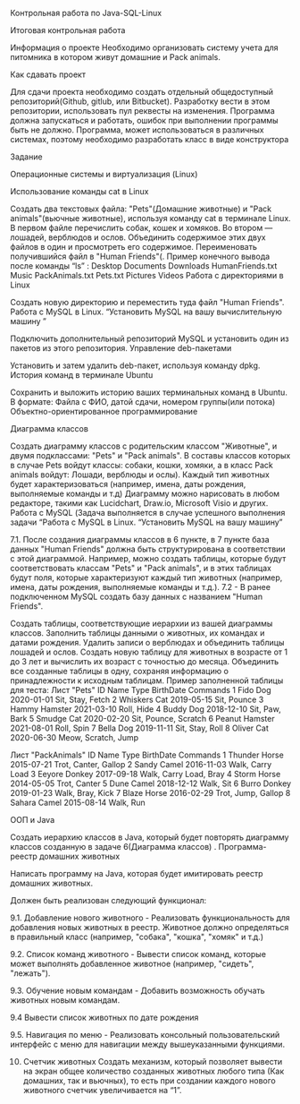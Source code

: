 Контрольная работа по Java-SQL-Linux

Итоговая контрольная работа

Информация о проекте Необходимо организовать систему учета для питомника в котором живут домашние и Pack animals.

Как сдавать проект

Для сдачи проекта необходимо создать отдельный общедоступный репозиторий(Github, gitlub, или Bitbucket). Разработку вести в этом репозитории, использовать пул реквесты на изменения. Программа должна запускаться и работать, ошибок при выполнении программы быть не должно. Программа, может использоваться в различных системах, поэтому необходимо разработать класс в виде конструктора

Задание

Операционные системы и виртуализация (Linux)

Использование команды cat в Linux

Создать два текстовых файла: "Pets"(Домашние животные) и "Pack animals"(вьючные животные), используя команду cat в терминале Linux. В первом файле перечислить собак, кошек и хомяков. Во втором — лошадей, верблюдов и ослов.
Объединить содержимое этих двух файлов в один и просмотреть его содержимое.
Переименовать получившийся файл в "Human Friends"(. Пример конечного вывода после команды “ls” : Desktop Documents Downloads HumanFriends.txt Music PackAnimals.txt Pets.txt Pictures Videos
Работа с директориями в Linux

Создать новую директорию и переместить туда файл "Human Friends".
Работа с MySQL в Linux. “Установить MySQL на вашу вычислительную машину ”

Подключить дополнительный репозиторий MySQL и установить один из пакетов из этого репозитория.
Управление deb-пакетами

Установить и затем удалить deb-пакет, используя команду dpkg.
История команд в терминале Ubuntu

Сохранить и выложить историю ваших терминальных команд в Ubuntu. В формате: Файла с ФИО, датой сдачи, номером группы(или потока)
Объектно-ориентированное программирование

Диаграмма классов

Создать диаграмму классов с родительским классом "Животные", и двумя подклассами: "Pets" и "Pack animals". В составы классов которых в случае Pets войдут классы: собаки, кошки, хомяки, а в класс Pack animals войдут: Лошади, верблюды и ослы). Каждый тип животных будет характеризоваться (например, имена, даты рождения, выполняемые команды и т.д) Диаграмму можно нарисовать в любом редакторе, такими как Lucidchart, Draw.io, Microsoft Visio и других.
Работа с MySQL (Задача выполняется в случае успешного выполнения задачи “Работа с MySQL в Linux. “Установить MySQL на вашу машину”

7.1. После создания диаграммы классов в 6 пункте, в 7 пункте база данных "Human Friends" должна быть структурирована в соответствии с этой диаграммой. Например, можно создать таблицы, которые будут соответствовать классам "Pets" и "Pack animals", и в этих таблицах будут поля, которые характеризуют каждый тип животных (например, имена, даты рождения, выполняемые команды и т.д.). 7.2 - В ранее подключенном MySQL создать базу данных с названием "Human Friends".

Создать таблицы, соответствующие иерархии из вашей диаграммы классов.
Заполнить таблицы данными о животных, их командах и датами рождения.
Удалить записи о верблюдах и объединить таблицы лошадей и ослов.
Создать новую таблицу для животных в возрасте от 1 до 3 лет и вычислить их возраст с точностью до месяца.
Объединить все созданные таблицы в одну, сохраняя информацию о принадлежности к исходным таблицам.
Пример заполненной таблицы для теста: Лист "Pets" ID Name Type BirthDate Commands 1 Fido Dog 2020-01-01 Sit, Stay, Fetch 2 Whiskers Cat 2019-05-15 Sit, Pounce 3 Hammy Hamster 2021-03-10 Roll, Hide 4 Buddy Dog 2018-12-10 Sit, Paw, Bark 5 Smudge Cat 2020-02-20 Sit, Pounce, Scratch 6 Peanut Hamster 2021-08-01 Roll, Spin 7 Bella Dog 2019-11-11 Sit, Stay, Roll 8 Oliver Cat 2020-06-30 Meow, Scratch, Jump

Лист "PackAnimals" ID Name Type BirthDate Commands 1 Thunder Horse 2015-07-21 Trot, Canter, Gallop 2 Sandy Camel 2016-11-03 Walk, Carry Load 3 Eeyore Donkey 2017-09-18 Walk, Carry Load, Bray 4 Storm Horse 2014-05-05 Trot, Canter 5 Dune Camel 2018-12-12 Walk, Sit 6 Burro Donkey 2019-01-23 Walk, Bray, Kick 7 Blaze Horse 2016-02-29 Trot, Jump, Gallop 8 Sahara Camel 2015-08-14 Walk, Run

ООП и Java

Создать иерархию классов в Java, который будет повторять диаграмму классов созданную в задаче 6(Диаграмма классов) .
Программа-реестр домашних животных

Написать программу на Java, которая будет имитировать реестр домашних животных.

Должен быть реализован следующий функционал:

9.1. Добавление нового животного - Реализовать функциональность для добавления новых животных в реестр.
Животное должно определяться в правильный класс (например, "собака", "кошка", "хомяк" и т.д.)

9.2. Список команд животного - Вывести список команд, которые может выполнять добавленное животное (например, "сидеть", "лежать").

9.3. Обучение новым командам - Добавить возможность обучать животных новым командам.

9.4 Вывести список животных по дате рождения

9.5. Навигация по меню - Реализовать консольный пользовательский интерфейс с меню для навигации между вышеуказанными функциями.

10. Счетчик животных Создать механизм, который позволяет вывести на экран общее количество созданных животных любого типа (Как домашних, так и вьючных), то есть при создании каждого нового животного счетчик увеличивается на “1”.
